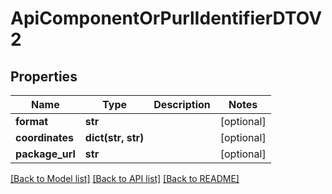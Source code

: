 # ApiComponentOrPurlIdentifierDTOV2

## Properties

| Name            | Type               | Description | Notes      |
| --------------- | ------------------ | ----------- | ---------- |
| **format**      | **str**            |             | [optional] |
| **coordinates** | **dict(str, str)** |             | [optional] |
| **package_url** | **str**            |             | [optional] |

[[Back to Model list]](../README.md#documentation-for-models) [[Back to API list]](../README.md#documentation-for-api-endpoints) [[Back to README]](../README.md)
